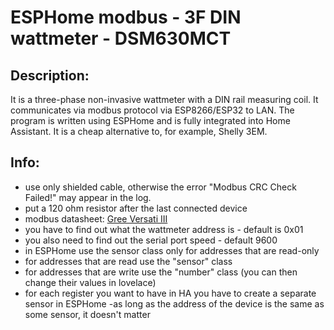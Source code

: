 # ESPHome modbus - 3F DIN wattmeter - DSM630MCT

## Description:
It is a three-phase non-invasive wattmeter with a DIN rail measuring coil. It communicates via modbus protocol via ESP8266/ESP32 to LAN. The program is written using ESPHome and is fully integrated into Home Assistant. It is a cheap alternative to, for example, Shelly 3EM.

## Info:
- use only shielded cable, otherwise the error "Modbus CRC Check Failed!" may appear in the log.
- put a 120 ohm resistor after the last connected device
- modbus datasheet: [Gree Versati III](https://github.com/peca2345/ESPHome-modbus-heatpump-Gree-Versati-III/blob/main/modbus-versati-iii-en.pdf)
- you have to find out what the wattmeter address is - default is 0x01
- you also need to find out the serial port speed - default 9600
- in ESPHome use the sensor class only for addresses that are read-only
- for addresses that are read use the "sensor" class
- for addresses that are write use the "number" class (you can then change their values in lovelace)
- for each register you want to have in HA you have to create a separate sensor in ESPHome
-as long as the address of the device is the same as some sensor, it doesn't matter
